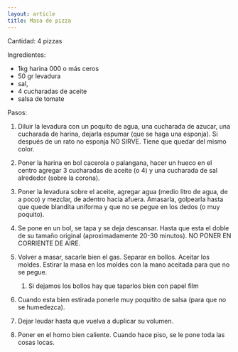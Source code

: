 ```yaml
---
layout: article
title: Masa de pizza
---
```


Cantidad: 4 pizzas

Ingredientes:

-   1kg harina 000 o más ceros
-   50 gr levadura
-   sal,
-   4 cucharadas de aceite
-   salsa de tomate

Pasos:

1.  Diluir la levadura con un poquito de agua, una cucharada de azucar, una cucharada de harina, dejarla espumar (que se haga una esponja). Si después de un rato no esponja NO SIRVE. Tiene que quedar del mismo color.
2.  Poner la harina en bol cacerola o palangana, hacer un hueco en el centro agregar 3 cucharadas de aceite (o 4) y una cucharada de sal alrededor (sobre la corona).
3.  Poner la levadura sobre el aceite, agregar agua (medio litro de agua, de a poco) y mezclar, de adentro hacia afuera. Amasarla, golpearla hasta que quede blandita uniforma y que no se pegue en los dedos (o muy poquito).
4.  Se pone en un bol, se tapa y se deja descansar. Hasta que esta el doble de su tamaño original (aproximadamente 20-30 minutos). NO PONER EN CORRIENTE DE AIRE.
5.  Volver a masar, sacarle bien el gas. Separar en bollos. Aceitar los moldes. Estirar la masa en los moldes con la mano aceitada para que no se pegue.
    1.  Si dejamos los bollos hay que taparlos bien con papel film

6.  Cuando esta bien estirada ponerle muy poquitito de salsa (para que no se humedezca).
7.  Dejar leudar hasta que vuelva a duplicar su volumen.
8.  Poner en el horno bien caliente. Cuando hace piso, se le pone toda las cosas locas.

